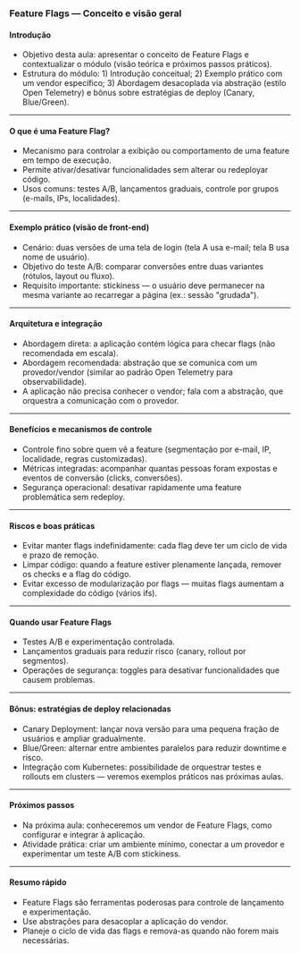 ### Feature Flags — Conceito e visão geral

#### Introdução

- Objetivo desta aula: apresentar o conceito de Feature Flags e contextualizar o módulo (visão teórica e próximos passos práticos).
- Estrutura do módulo: 1) Introdução conceitual; 2) Exemplo prático com um vendor específico; 3) Abordagem desacoplada via abstração (estilo Open Telemetry) e bônus sobre estratégias de deploy (Canary, Blue/Green).

---

#### O que é uma Feature Flag?

- Mecanismo para controlar a exibição ou comportamento de uma feature em tempo de execução.
- Permite ativar/desativar funcionalidades sem alterar ou redeployar código.
- Usos comuns: testes A/B, lançamentos graduais, controle por grupos (e-mails, IPs, localidades).

---

#### Exemplo prático (visão de front-end)

- Cenário: duas versões de uma tela de login (tela A usa e-mail; tela B usa nome de usuário).
- Objetivo do teste A/B: comparar conversões entre duas variantes (rótulos, layout ou fluxo).
- Requisito importante: stickiness — o usuário deve permanecer na mesma variante ao recarregar a página (ex.: sessão "grudada").

---

#### Arquitetura e integração

- Abordagem direta: a aplicação contém lógica para checar flags (não recomendada em escala).
- Abordagem recomendada: abstração que se comunica com um provedor/vendor (similar ao padrão Open Telemetry para observabilidade).
- A aplicação não precisa conhecer o vendor; fala com a abstração, que orquestra a comunicação com o provedor.

---

#### Benefícios e mecanismos de controle

- Controle fino sobre quem vê a feature (segmentação por e-mail, IP, localidade, regras customizadas).
- Métricas integradas: acompanhar quantas pessoas foram expostas e eventos de conversão (clicks, conversões).
- Segurança operacional: desativar rapidamente uma feature problemática sem redeploy.

---

#### Riscos e boas práticas

- Evitar manter flags indefinidamente: cada flag deve ter um ciclo de vida e prazo de remoção.
- Limpar código: quando a feature estiver plenamente lançada, remover os checks e a flag do código.
- Evitar excesso de modularização por flags — muitas flags aumentam a complexidade do código (vários ifs).

---

#### Quando usar Feature Flags

- Testes A/B e experimentação controlada.
- Lançamentos graduais para reduzir risco (canary, rollout por segmentos).
- Operações de segurança: toggles para desativar funcionalidades que causem problemas.

---

#### Bônus: estratégias de deploy relacionadas

- Canary Deployment: lançar nova versão para uma pequena fração de usuários e ampliar gradualmente.
- Blue/Green: alternar entre ambientes paralelos para reduzir downtime e risco.
- Integração com Kubernetes: possibilidade de orquestrar testes e rollouts em clusters — veremos exemplos práticos nas próximas aulas.

---

#### Próximos passos

- Na próxima aula: conheceremos um vendor de Feature Flags, como configurar e integrar à aplicação.
- Atividade prática: criar um ambiente mínimo, conectar a um provedor e experimentar um teste A/B com stickiness.

---

#### Resumo rápido

- Feature Flags são ferramentas poderosas para controle de lançamento e experimentação.
- Use abstrações para desacoplar a aplicação do vendor.
- Planeje o ciclo de vida das flags e remova-as quando não forem mais necessárias.
